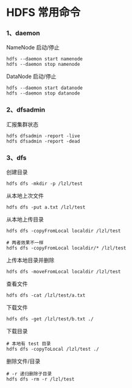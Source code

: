 # HDFS 常用命令


### 1、daemon

NameNode 启动/停止
```shell
hdfs --daemon start namenode
hdfs --daemon stop namenode
```

DataNode 启动/停止
```shell
hdfs --daemon start datanode
hdfs --daemon stop datanode
```

### 2、dfsadmin

汇报集群状态
```shell
hdfs dfsadmin -report -live
hdfs dfsadmin -report -dead
```

### 3、dfs

创建目录
```shell
hdfs dfs -mkdir -p /lzl/test
```

从本地上次文件

```shell
hdfs dfs -put a.txt /lzl/test
```

从本地上传目录
```shell
hdfs dfs -copyFromLocal localdir /lzl/test

# 两者效果不一样
hdfs dfs -copyFromLocal localdir/* /lzl/test
```

上传本地目录并删除
```shell
hdfs dfs -moveFromLocal localdir /lzl/test
```

查看文件

```shell
hdfs dfs -cat /lzl/test/a.txt
```

下载文件
```shell
hdfs dfs -get /lzl/test/b.txt ./
```

下载目录
```shell
# 本地有 test 目录
hdfs dfs -copyToLocal /lzl/test ./
```

删除文件/目录
```shell
# -r 递归删除子目录
hdfs dfs -rm -r /lzl/test
```